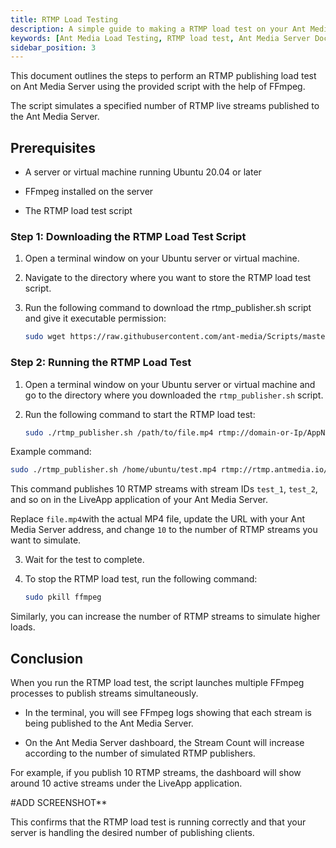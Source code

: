```yaml
---
title: RTMP Load Testing 
description: A simple guide to making a RTMP load test on your Ant Media Server.
keywords: [Ant Media Load Testing, RTMP load test, Ant Media Server Documentation, Ant Media Server Tutorials]
sidebar_position: 3
---
```


This document outlines the steps to perform an RTMP publishing load test on Ant Media Server using the provided script with the help of FFmpeg.

The script simulates a specified number of RTMP live streams published to the Ant Media Server.

## Prerequisites

- A server or virtual machine running Ubuntu 20.04 or later

- FFmpeg installed on the server

- The RTMP load test script

### Step 1: Downloading the RTMP Load Test Script

1. Open a terminal window on your Ubuntu server or virtual machine.

2. Navigate to the directory where you want to store the RTMP load test script.

3. Run the following command to download the rtmp_publisher.sh script and give it executable permission:

     ```bash
     sudo wget https://raw.githubusercontent.com/ant-media/Scripts/master/load-testing/rtmp_publisher.sh && sudo chmod +x rtmp_publisher.sh
     ```

### Step 2: Running the RTMP Load Test

1. Open a terminal window on your Ubuntu server or virtual machine and go to the directory where you downloaded the `rtmp_publisher.sh` script.

2. Run the following command to start the RTMP load test:

     ```bash
     sudo ./rtmp_publisher.sh /path/to/file.mp4 rtmp://domain-or-Ip/AppName/streamId 10
     ```

  Example command:

  ```bash
  sudo ./rtmp_publisher.sh /home/ubuntu/test.mp4 rtmp://rtmp.antmedia.io/LiveApp/test 10
  ```
     
  This command publishes 10 RTMP streams with stream IDs `test_1`, `test_2`, and so on in the LiveApp application of your Ant Media Server.

  Replace `file.mp4`with the actual MP4 file, update the URL with your Ant Media Server address, and change `10` to the number of RTMP streams you want to simulate.

3. Wait for the test to complete.

4. To stop the RTMP load test, run the following command:

     ```bash
     sudo pkill ffmpeg
     ```

Similarly, you can increase the number of RTMP streams to simulate higher loads.

## Conclusion

When you run the RTMP load test, the script launches multiple FFmpeg processes to publish streams simultaneously.

* In the terminal, you will see FFmpeg logs showing that each stream is being published to the Ant Media Server.

* On the Ant Media Server dashboard, the Stream Count will increase according to the number of simulated RTMP publishers.

For example, if you publish 10 RTMP streams, the dashboard will show around 10 active streams under the LiveApp application.

#ADD SCREENSHOT**

This confirms that the RTMP load test is running correctly and that your server is handling the desired number of publishing clients.